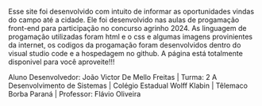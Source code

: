 Esse site foi desenvolvido com intuito de informar as oportunidades vindas do campo até a cidade. Ele foi desenvolvido nas aulas de progamação front-end para participação no concurso agrinho 2024. As linguagem de progamação utilizadas foram html e o css e algumas imagens provinientes da internet, os codigos da progamação foram desenvolvidos dentro do visual studio code e a hospedagem no github. A página está totalmente disponivel para você aproveite!!!

Aluno Desenvolvedor: João Victor De Mello Freitas | Turma: 2 A Desenvolvimento de Sistemas |  Colégio Estadual Wolff Klabin | Têlemaco Borba Paraná |
Professor: Flávio Oliveira

